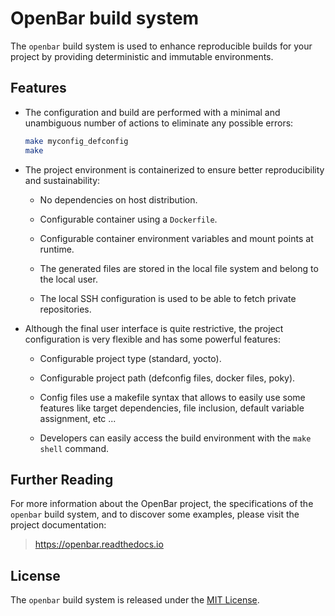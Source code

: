 # OpenBar build system

The `openbar` build system is used to enhance reproducible builds for your
project by providing deterministic and immutable environments.

## Features

* The configuration and build are performed with a minimal and unambiguous
  number of actions to eliminate any possible errors:

  ```bash
  make myconfig_defconfig
  make
  ```

* The project environment is containerized to ensure better reproducibility and
  sustainability:

  * No dependencies on host distribution.

  * Configurable container using a `Dockerfile`.

  * Configurable container environment variables and mount points at runtime.

  * The generated files are stored in the local file system and belong to the
    local user.

  * The local SSH configuration is used to be able to fetch private
    repositories.

* Although the final user interface is quite restrictive, the project
  configuration is very flexible and has some powerful features:

  * Configurable project type (standard, yocto).

  * Configurable project path (defconfig files, docker files, poky).

  * Config files use a makefile syntax that allows to easily use some
    features like target dependencies, file inclusion, default variable
    assignment, etc ...

  * Developers can easily access the build environment with the `make shell`
    command.

## Further Reading

For more information about the OpenBar project, the specifications of
the `openbar` build system, and to discover some examples, please visit
the project documentation:

> https://openbar.readthedocs.io

## License

The `openbar` build system is released under the [MIT License](LICENSE.md).
